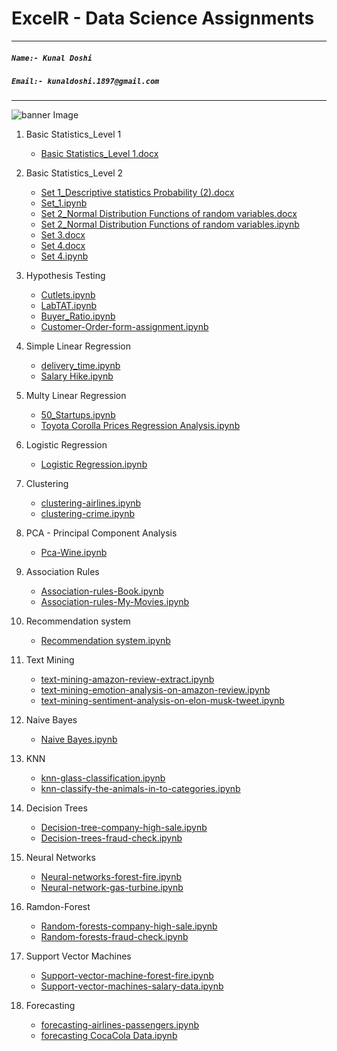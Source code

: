 # **ExcelR - Data Science Assignments**

***
##### **`Name:- Kunal Doshi`**
##### **`Email:- kunaldoshi.1897@gmail.com`**
***

![banner Image](https://export-download.canva.com/gVUoE/DAFjpNgVUoE/5/0/0001-5200301485.png?X-Amz-Algorithm=AWS4-HMAC-SHA256&X-Amz-Credential=AKIAJHKNGJLC2J7OGJ6Q%2F20230521%2Fus-east-1%2Fs3%2Faws4_request&X-Amz-Date=20230521T163506Z&X-Amz-Expires=78011&X-Amz-Signature=533e338ca07cdfed786fc34ce772ffa0b252e27753c60fad36063273a753ff0e&X-Amz-SignedHeaders=host&response-content-disposition=attachment%3B%20filename%2A%3DUTF-8%27%27Black%2520Modern%2520Geometric%2520Personal%2520LinkedIn%2520Banner.png&response-expires=Mon%2C%2022%20May%202023%2014%3A15%3A17%20GMT)



1. Basic Statistics_Level 1
    * [Basic Statistics_Level 1.docx](https://github.com/KunalDoshi-Code/Data_Science_Assignments/blob/main/Assignments/1.%20Basic%20Statistics_Level-1/Basic%20Statistics_Level%201.docx)
    

 2. Basic Statistics_Level 2
    * [Set 1_Descriptive statistics Probability (2).docx](https://github.com/KunalDoshi-Code/Data_Science_Assignments/blob/main/Assignments/2.%20Basic%20Statistics_Level-2/Set%2B1_Descriptive%2Bstatistics%2BProbability%2B(2).docx)
    * [Set_1.ipynb](https://github.com/KunalDoshi-Code/Data_Science_Assignments/blob/main/Assignments/2.%20Basic%20Statistics_Level-2/set-1.ipynb)
    * [Set 2_Normal Distribution Functions of random variables.docx](https://github.com/KunalDoshi-Code/Data_Science_Assignments/blob/main/Assignments/2.%20Basic%20Statistics_Level-2/Set%2B2_Normal%2BDistribution%2BFunctions%2Bof%2Brandom%2Bvariables.docx)
    * [Set 2_Normal Distribution Functions of random variables.ipynb](https://github.com/KunalDoshi-Code/Data_Science_Assignments/blob/main/Assignments/2.%20Basic%20Statistics_Level-2/set-2-normal-distribution.ipynb)
    * [Set 3.docx](https://github.com/KunalDoshi-Code/Data_Science_Assignments/blob/main/Assignments/2.%20Basic%20Statistics_Level-2/Set%2B3.doc)
    * [Set 4.docx](https://github.com/KunalDoshi-Code/Data_Science_Assignments/blob/main/Assignments/2.%20Basic%20Statistics_Level-2/Set%2B4.docx.doc)
    * [Set 4.ipynb](https://github.com/KunalDoshi-Code/Data_Science_Assignments/blob/main/Assignments/2.%20Basic%20Statistics_Level-2/set-4.ipynb)
    
    
 3. Hypothesis Testing
    * [Cutlets.ipynb](https://github.com/KunalDoshi-Code/Data_Science_Assignments/blob/main/Assignments/3.%20Hypothesis%20Teasting/hypostasis-cutlets-assignment.ipynb)
    * [LabTAT.ipynb](https://github.com/KunalDoshi-Code/Data_Science_Assignments/blob/main/Assignments/3.%20Hypothesis%20Teasting/hypothesis-labtat.ipynb)
    * [Buyer_Ratio.ipynb](https://github.com/KunalDoshi-Code/Data_Science_Assignments/blob/main/Assignments/3.%20Hypothesis%20Teasting/hypothesis-buyer-ratio.ipynb)
    * [Customer-Order-form-assignment.ipynb](https://github.com/KunalDoshi-Code/Data_Science_Assignments/blob/main/Assignments/3.%20Hypothesis%20Teasting/hypostasis-Customer-Order-form-assignment.ipynb)
    
    
 4. Simple Linear Regression
    * [delivery_time.ipynb](https://github.com/KunalDoshi-Code/Data_Science_Assignments/tree/main/Assignments/4.%20Simple%20Linear%20Regression/Delivery%20Time)
    * [Salary Hike.ipynb](https://github.com/KunalDoshi-Code/Data_Science_Assignments/tree/main/Assignments/4.%20Simple%20Linear%20Regression/Salary%20Hike)
    
    
 5. Multy Linear Regression
    * [50_Startups.ipynb](https://github.com/KunalDoshi-Code/Data_Science_Assignments/tree/main/Assignments/5.%20Multy%20Linear%20Regression/50%20StartUps)
    * [Toyota Corolla Prices Regression Analysis.ipynb](https://github.com/KunalDoshi-Code/Data_Science_Assignments/tree/main/Assignments/5.%20Multy%20Linear%20Regression/ToyotaCoralla)
    
    
 6. Logistic Regression
    * [Logistic Regression.ipynb](https://github.com/KunalDoshi-Code/Data_Science_Assignments/blob/main/Assignments/6.%20Logistic%20Regression/logistic-regression-bank.ipynb)
    
    
 7. Clustering
    * [clustering-airlines.ipynb](https://github.com/KunalDoshi-Code/Data_Science_Assignments/tree/main/Assignments/7.%20Clustering/Airlines)
    * [clustering-crime.ipynb](https://github.com/KunalDoshi-Code/Data_Science_Assignments/tree/main/Assignments/7.%20Clustering/Crime)
    
    
 8. PCA - Principal Component Analysis
     * [Pca-Wine.ipynb](https://github.com/KunalDoshi-Code/Data_Science_Assignments/blob/main/Assignments/8.%20PCA/pca-wine.ipynb)
    
    
 9. Association Rules
    * [Association-rules-Book.ipynb](https://github.com/KunalDoshi-Code/Data_Science_Assignments/blob/main/Assignments/9.%20Association%20Rules/association-rules-book.ipynb)
    * [Association-rules-My-Movies.ipynb](https://github.com/KunalDoshi-Code/Data_Science_Assignments/blob/main/Assignments/9.%20Association%20Rules/association-rules-my-movies.ipynb)
    
    
 10. Recommendation system
     * [Recommendation system.ipynb](https://github.com/KunalDoshi-Code/Data_Science_Assignments/blob/main/Assignments/10.%20Recommendation%20System/recommendation-system.ipynb)
    
    
 11. Text Mining
     * [text-mining-amazon-review-extract.ipynb](https://github.com/KunalDoshi-Code/Data_Science_Assignments/blob/main/Assignments/11-Text%20Mining/Sentiment%20Analysis%20on%20-%20Amazon%20Product%20Reviews/text-mining-amazon-review-extract.ipynb)
     * [text-mining-emotion-analysis-on-amazon-review.ipynb](https://github.com/KunalDoshi-Code/Data_Science_Assignments/blob/main/Assignments/11-Text%20Mining/Sentiment%20Analysis%20on%20-%20Amazon%20Product%20Reviews/text-mining-emotion-analysis-on-amazon-review.ipynb)
     * [text-mining-sentiment-analysis-on-elon-musk-tweet.ipynb](https://github.com/KunalDoshi-Code/Data_Science_Assignments/blob/main/Assignments/11-Text%20Mining/Sentiment%20Analysis%20on-Elon%20Musk%20Tweets/text-mining-sentiment-analysis-on-elon-musk-tweet.ipynb)
    
    
 12. Naive Bayes
     * [Naive Bayes.ipynb](https://github.com/KunalDoshi-Code/Data_Science_Assignments/blob/main/Assignments/12.%20Naive%20Bayes/naive-bayes.ipynb)
    
    
 13. KNN
     * [knn-glass-classification.ipynb](https://github.com/KunalDoshi-Code/Data_Science_Assignments/blob/main/Assignments/13-KNN/knn-glass-classification.ipynb)
     * [knn-classify-the-animals-in-to-categories.ipynb](https://github.com/KunalDoshi-Code/Data_Science_Assignments/blob/main/Assignments/13-KNN/knn-classify-the-animals-in-to-categories.ipynb)
    
    
 14. Decision Trees
     * [Decision-tree-company-high-sale.ipynb](https://github.com/KunalDoshi-Code/Data_Science_Assignments/blob/main/Assignments/14-Decision%20Trees/decision-tree-company-high-sale.ipynb)
     * [Decision-trees-fraud-check.ipynb](https://github.com/KunalDoshi-Code/Data_Science_Assignments/blob/main/Assignments/14-Decision%20Trees/decision-trees-fraud-check.ipynb)
    
    
 15. Neural Networks
     * [Neural-networks-forest-fire.ipynb](https://github.com/KunalDoshi-Code/Data_Science_Assignments/tree/main/Assignments/15.%20Neural%20Networks/Forest%20Fire)
     * [Neural-network-gas-turbine.ipynb](https://github.com/KunalDoshi-Code/Data_Science_Assignments/tree/main/Assignments/15.%20Neural%20Networks/Gas%20Turbines)
    
    
 16. Ramdon-Forest
     * [Random-forests-company-high-sale.ipynb](https://github.com/KunalDoshi-Code/Data_Science_Assignments/tree/main/Assignments/16-Ramdon-Forest/Company%20High%20Sale)
     * [Random-forests-fraud-check.ipynb](https://github.com/KunalDoshi-Code/Data_Science_Assignments/tree/main/Assignments/16-Ramdon-Forest/Fraud%20Check)
    
    
 17. Support Vector Machines
     * [Support-vector-machine-forest-fire.ipynb](https://github.com/KunalDoshi-Code/Data_Science_Assignments/tree/main/Assignments/18-Support%20Vector%20Machines/Forest%20Fire%20Classification)
     * [Support-vector-machines-salary-data.ipynb](https://github.com/KunalDoshi-Code/Data_Science_Assignments/tree/main/Assignments/18-Support%20Vector%20Machines/salary%20data%20Classification)
    
    
 18. Forecasting
     * [forecasting-airlines-passengers.ipynb](https://github.com/KunalDoshi-Code/Data_Science_Assignments/tree/main/Assignments/17-Forecasting/Airline-data)
     * [forecasting CocaCola Data.ipynb](https://github.com/KunalDoshi-Code/Data_Science_Assignments/tree/main/Assignments/17-Forecasting/CocaCola_Sales)
    
  
  


